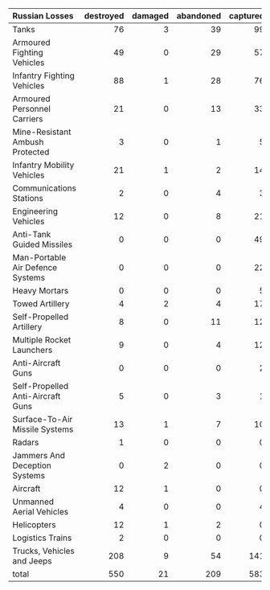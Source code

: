 | Russian Losses                    |   destroyed |   damaged |   abandoned |   captured |   total |
|:----------------------------------|------------:|----------:|------------:|-----------:|--------:|
| Tanks                             |          76 |         3 |          39 |         99 |     217 |
| Armoured Fighting Vehicles        |          49 |         0 |          29 |         57 |     135 |
| Infantry Fighting Vehicles        |          88 |         1 |          28 |         76 |     193 |
| Armoured Personnel Carriers       |          21 |         0 |          13 |         33 |      67 |
| Mine-Resistant Ambush Protected   |           3 |         0 |           1 |          5 |       9 |
| Infantry Mobility Vehicles        |          21 |         1 |           2 |         14 |      38 |
| Communications Stations           |           2 |         0 |           4 |          3 |       9 |
| Engineering Vehicles              |          12 |         0 |           8 |         21 |      41 |
| Anti-Tank Guided Missiles         |           0 |         0 |           0 |         49 |      49 |
| Man-Portable Air Defence Systems  |           0 |         0 |           0 |         22 |      22 |
| Heavy Mortars                     |           0 |         0 |           0 |          5 |       5 |
| Towed Artillery                   |           4 |         2 |           4 |         17 |      27 |
| Self-Propelled Artillery          |           8 |         0 |          11 |         12 |      31 |
| Multiple Rocket Launchers         |           9 |         0 |           4 |         12 |      25 |
| Anti-Aircraft Guns                |           0 |         0 |           0 |          2 |       2 |
| Self-Propelled Anti-Aircraft Guns |           5 |         0 |           3 |          1 |       9 |
| Surface-To-Air Missile Systems    |          13 |         1 |           7 |         10 |      31 |
| Radars                            |           1 |         0 |           0 |          0 |       1 |
| Jammers And Deception Systems     |           0 |         2 |           0 |          0 |       2 |
| Aircraft                          |          12 |         1 |           0 |          0 |      13 |
| Unmanned Aerial Vehicles          |           4 |         0 |           0 |          4 |       8 |
| Helicopters                       |          12 |         1 |           2 |          0 |      15 |
| Logistics Trains                  |           2 |         0 |           0 |          0 |       2 |
| Trucks, Vehicles and Jeeps        |         208 |         9 |          54 |        141 |     412 |
| total                             |         550 |        21 |         209 |        583 |    1363 |